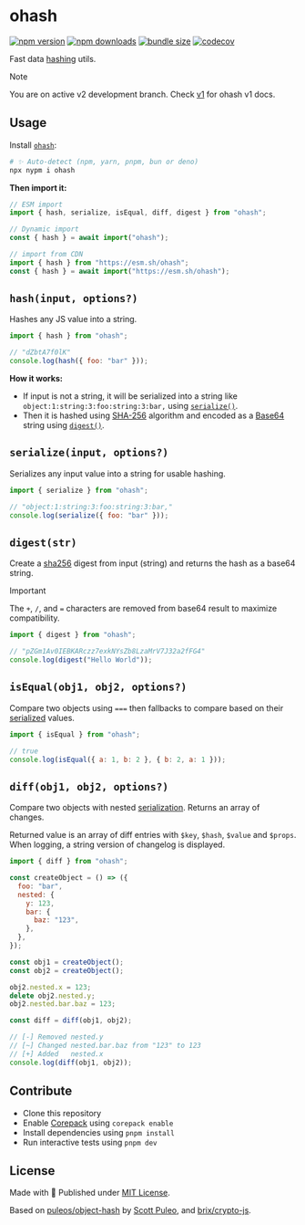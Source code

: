 # ohash

<!-- automd:badges bundlephobia codecov -->

[![npm version](https://img.shields.io/npm/v/ohash)](https://npmjs.com/package/ohash)
[![npm downloads](https://img.shields.io/npm/dm/ohash)](https://npm.chart.dev/ohash)
[![bundle size](https://img.shields.io/bundlephobia/minzip/ohash)](https://bundlephobia.com/package/ohash)
[![codecov](https://img.shields.io/codecov/c/gh/unjs/ohash)](https://codecov.io/gh/unjs/ohash)

<!-- /automd -->

Fast data [hashing](https://en.wikipedia.org/wiki/Hash_function) utils.

> [!NOTE]
> You are on active v2 development branch. Check [v1](https://github.com/unjs/ohash/tree/v1) for ohash v1 docs.

## Usage

Install [`ohash`](https://www.npmjs.com/package/ohash):

```sh
# ✨ Auto-detect (npm, yarn, pnpm, bun or deno)
npx nypm i ohash
```

**Then import it:**

```js
// ESM import
import { hash, serialize, isEqual, diff, digest } from "ohash";

// Dynamic import
const { hash } = await import("ohash");

// import from CDN
import { hash } from "https://esm.sh/ohash";
const { hash } = await import("https://esm.sh/ohash");
```

## `hash(input, options?)`

Hashes any JS value into a string.

```js
import { hash } from "ohash";

// "dZbtA7f0lK"
console.log(hash({ foo: "bar" }));
```

**How it works:**

- If input is not a string, it will be serialized into a string like `object:1:string:3:foo:string:3:bar,` using [`serialize()`](#serializeinput-options).
- Then it is hashed using [SHA-256](https://en.wikipedia.org/wiki/SHA-2) algorithm and encoded as a [Base64](https://en.wikipedia.org/wiki/Base64) string using [`digest()`](#digeststr).

## `serialize(input, options?)`

Serializes any input value into a string for usable hashing.

```js
import { serialize } from "ohash";

// "object:1:string:3:foo:string:3:bar,"
console.log(serialize({ foo: "bar" }));
```

## `digest(str)`

Create a [sha256](https://en.wikipedia.org/wiki/SHA-2) digest from input (string) and returns the hash as a base64 string.

> [!IMPORTANT]
> The `+`, `/`, and `=` characters are removed from base64 result to maximize compatibility.

```ts
import { digest } from "ohash";

// "pZGm1Av0IEBKARczz7exkNYsZb8LzaMrV7J32a2fFG4"
console.log(digest("Hello World"));
```

## `isEqual(obj1, obj2, options?)`

Compare two objects using `===` then fallbacks to compare based on their [serialized](#serializeinput-options) values.

```js
import { isEqual } from "ohash";

// true
console.log(isEqual({ a: 1, b: 2 }, { b: 2, a: 1 }));
```

## `diff(obj1, obj2, options?)`

Compare two objects with nested [serialization](#serializeinput-options). Returns an array of changes.

Returned value is an array of diff entries with `$key`, `$hash`, `$value` and `$props`. When logging, a string version of changelog is displayed.

```js
import { diff } from "ohash";

const createObject = () => ({
  foo: "bar",
  nested: {
    y: 123,
    bar: {
      baz: "123",
    },
  },
});

const obj1 = createObject();
const obj2 = createObject();

obj2.nested.x = 123;
delete obj2.nested.y;
obj2.nested.bar.baz = 123;

const diff = diff(obj1, obj2);

// [-] Removed nested.y
// [~] Changed nested.bar.baz from "123" to 123
// [+] Added   nested.x
console.log(diff(obj1, obj2));
```

## Contribute

- Clone this repository
- Enable [Corepack](https://github.com/nodejs/corepack) using `corepack enable`
- Install dependencies using `pnpm install`
- Run interactive tests using `pnpm dev`

## License

Made with 💛 Published under [MIT License](./LICENSE).

Based on [puleos/object-hash](https://github.com/puleos/object-hash) by [Scott Puleo](https://github.com/puleos/), and [brix/crypto-js](https://github.com/brix/crypto-js).

